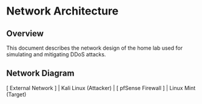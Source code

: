 # Network Architecture

## Overview

This document describes the network design of the home lab used for simulating and mitigating DDoS attacks.

## Network Diagram

[ External Network ]
        |
  Kali Linux (Attacker)
        |
[ pfSense Firewall ]
        |
 Linux Mint (Target)
